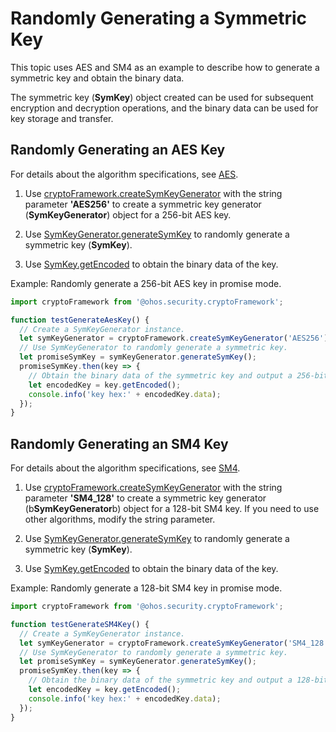 # Randomly Generating a Symmetric Key


This topic uses AES and SM4 as an example to describe how to generate a symmetric key and obtain the binary data.

The symmetric key (**SymKey**) object created can be used for subsequent encryption and decryption operations, and the binary data can be used for key storage and transfer.


## Randomly Generating an AES Key

For details about the algorithm specifications, see [AES](crypto-sym-key-generation-conversion-spec.md#aes).

1. Use [cryptoFramework.createSymKeyGenerator](../../reference/apis/js-apis-cryptoFramework.md#cryptoframeworkcreatesymkeygenerator) with the string parameter **'AES256'** to create a symmetric key generator (**SymKeyGenerator**) object for a 256-bit AES key.

2. Use [SymKeyGenerator.generateSymKey](../../reference/apis/js-apis-cryptoFramework.md#generatesymkey-1) to randomly generate a symmetric key (**SymKey**).

3. Use [SymKey.getEncoded](../../reference/apis/js-apis-cryptoFramework.md#getencoded) to obtain the binary data of the key.

Example: Randomly generate a 256-bit AES key in promise mode.

```ts
import cryptoFramework from '@ohos.security.cryptoFramework';

function testGenerateAesKey() {
  // Create a SymKeyGenerator instance.
  let symKeyGenerator = cryptoFramework.createSymKeyGenerator('AES256');
  // Use SymKeyGenerator to randomly generate a symmetric key.
  let promiseSymKey = symKeyGenerator.generateSymKey();
  promiseSymKey.then(key => {
    // Obtain the binary data of the symmetric key and output a 256-bit key, which is of 32 bytes.
    let encodedKey = key.getEncoded();
    console.info('key hex:' + encodedKey.data);
  });
}
```


## Randomly Generating an SM4 Key

For details about the algorithm specifications, see [SM4](crypto-sym-key-generation-conversion-spec.md#sm4).

1. Use [cryptoFramework.createSymKeyGenerator](../../reference/apis/js-apis-cryptoFramework.md#cryptoframeworkcreatesymkeygenerator) with the string parameter **'SM4_128'** to create a symmetric key generator (b**SymKeyGenerator**b) object for a 128-bit SM4 key.
   If you need to use other algorithms, modify the string parameter.

2. Use [SymKeyGenerator.generateSymKey](../../reference/apis/js-apis-cryptoFramework.md#generatesymkey-1) to randomly generate a symmetric key (**SymKey**).

3. Use [SymKey.getEncoded](../../reference/apis/js-apis-cryptoFramework.md#getencoded) to obtain the binary data of the key.

Example: Randomly generate a 128-bit SM4 key in promise mode.

```ts
import cryptoFramework from '@ohos.security.cryptoFramework';

function testGenerateSM4Key() {
  // Create a SymKeyGenerator instance.
  let symKeyGenerator = cryptoFramework.createSymKeyGenerator('SM4_128');
  // Use SymKeyGenerator to randomly generate a symmetric key.
  let promiseSymKey = symKeyGenerator.generateSymKey();
  promiseSymKey.then(key => {
    // Obtain the binary data of the symmetric key and output a 128-bit byte stream, which is of 16 bytes.
    let encodedKey = key.getEncoded();
    console.info('key hex:' + encodedKey.data);
  });
}
```
